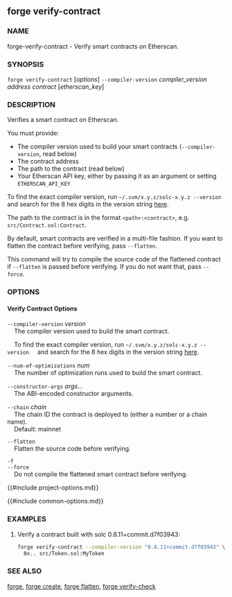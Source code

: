 ## forge verify-contract

### NAME

forge-verify-contract - Verify smart contracts on Etherscan.

### SYNOPSIS

``forge verify-contract`` [*options*] `--compiler-version` *compiler_version* *address* *contract* [*etherscan_key*]

### DESCRIPTION

Verifies a smart contract on Etherscan.

You must provide:
- The compiler version used to build your smart contracts (`--compiler-version`, read below)
- The contract address
- The path to the contract (read below)
- Your Etherscan API key, either by passing it as an argument or setting `ETHERSCAN_API_KEY`

To find the exact compiler version, run `~/.svm/x.y.z/solc-x.y.z --version` and search for the 8 hex digits in the version string [here](https://etherscan.io/solcversions).

The path to the contract is in the format `<path>:<contract>`, e.g. `src/Contract.sol:Contract`.

By default, smart contracts are verified in a multi-file fashion. If you want to flatten the contract before verifying, pass `--flatten`.

This command will try to compile the source code of the flattened contract if `--flatten` is passed before verifying. If you do not want that, pass `--force`.

### OPTIONS

#### Verify Contract Options

`--compiler-version` *version*  
&nbsp;&nbsp;&nbsp;&nbsp;The compiler version used to build the smart contract.

&nbsp;&nbsp;&nbsp;&nbsp;To find the exact compiler version, run `~/.svm/x.y.z/solc-x.y.z --version`
&nbsp;&nbsp;&nbsp;&nbsp;and search for the 8 hex digits in the version string [here](https://etherscan.io/solcversions).

`--num-of-optimizations` *num*  
&nbsp;&nbsp;&nbsp;&nbsp;The number of optimization runs used to build the smart contract.

`--constructor-args` *args...*  
&nbsp;&nbsp;&nbsp;&nbsp;The ABI-encoded constructor arguments.

`--chain` *chain*  
&nbsp;&nbsp;&nbsp;&nbsp;The chain ID the contract is deployed to (either a number or a chain name).  
&nbsp;&nbsp;&nbsp;&nbsp;Default: mainnet

`--flatten`  
&nbsp;&nbsp;&nbsp;&nbsp;Flatten the source code before verifying.

`-f`  
`--force`  
&nbsp;&nbsp;&nbsp;&nbsp;Do not compile the flattened smart contract before verifying.

{{#include project-options.md}}

{{#include common-options.md}}

### EXAMPLES

1. Verify a contract built with solc 0.8.11+commit.d7f03943:
    ```sh
    forge verify-contract --compiler-version "0.8.11+commit.d7f03943" \
      0x.. src/Token.sol:MyToken
    ```

### SEE ALSO

[forge](./forge.md), [forge create](./forge-create.md), [forge flatten](./forge-flatten.md), [forge verify-check](./forge-verify-check.md)
